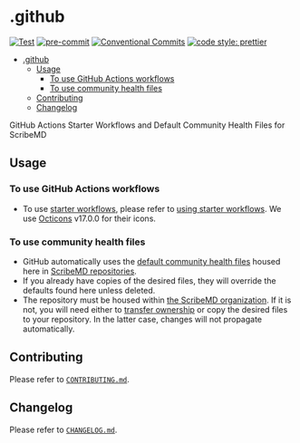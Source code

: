 # .github

[![Test](https://github.com/ScribeMD/.github/workflows/Test/badge.svg)](https://github.com/ScribeMD/.github/actions/workflows/test.yaml)
[![pre-commit](https://img.shields.io/badge/pre--commit-enabled-brightgreen?logo=pre-commit&logoColor=white)](https://github.com/pre-commit/pre-commit)
[![Conventional Commits](https://img.shields.io/badge/Conventional%20Commits-1.0.0-yellow.svg?style=flat-square)](https://conventionalcommits.org)
[![code style: prettier](https://img.shields.io/badge/code_style-prettier-ff69b4.svg?style=flat-square)](https://github.com/prettier/prettier)

<!--TOC-->

- [.github](#github)
  - [Usage](#usage)
    - [To use GitHub Actions workflows](#to-use-github-actions-workflows)
    - [To use community health files](#to-use-community-health-files)
  - [Contributing](#contributing)
  - [Changelog](#changelog)

<!--TOC-->

GitHub Actions Starter Workflows and Default Community Health Files for ScribeMD

## Usage

### To use GitHub Actions workflows

- To use
  [starter workflows](https://docs.github.com/en/actions/using-workflows/creating-starter-workflows-for-your-organization),
  please refer to
  [using starter workflows](https://docs.github.com/en/actions/using-workflows/using-starter-workflows).
  We use [Octicons](https://primer.github.io/octicons/) v17.0.0 for their icons.

### To use community health files

- GitHub automatically uses the
  [default community health files](https://docs.github.com/en/communities/setting-up-your-project-for-healthy-contributions/creating-a-default-community-health-file)
  housed here in [ScribeMD repositories](https://github.com/ScribeMD/).
- If you already have copies of the desired files, they will override the
  defaults found here unless deleted.
- The repository must be housed within
  [the ScribeMD organization](https://github.com/ScribeMD/). If it is not, you
  will need either to
  [transfer ownership](https://docs.github.com/en/repositories/creating-and-managing-repositories/transferring-a-repository)
  or copy the desired files to your repository. In the latter case, changes will
  not propagate automatically.

## Contributing

Please refer to [`CONTRIBUTING.md`](CONTRIBUTING.md).

## Changelog

Please refer to [`CHANGELOG.md`](CHANGELOG.md).
